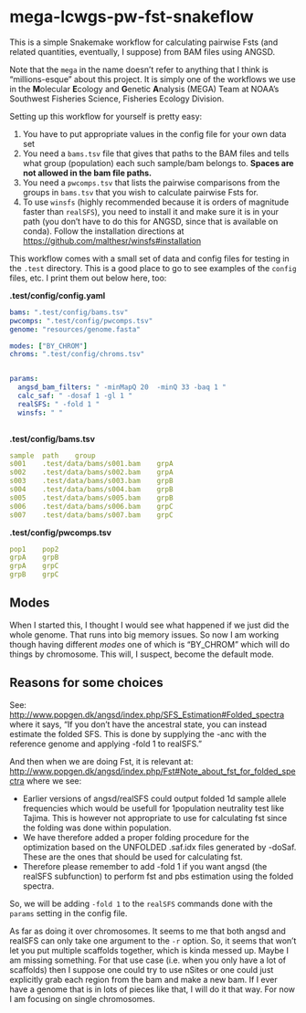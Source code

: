 
<!-- README.md is generated from README.Rmd. Please edit that file -->

# mega-lcwgs-pw-fst-snakeflow

<!-- badges: start -->
<!-- badges: end -->

This is a simple Snakemake workflow for calculating pairwise Fsts (and
related quantities, eventually, I suppose) from BAM files using ANGSD.

Note that the `mega` in the name doesn’t refer to anything that I think
is “millions-esque” about this project. It is simply one of the
workflows we use in the **M**olecular **E**cology and **G**enetic
**A**nalysis (MEGA) Team at NOAA’s Southwest Fisheries Science,
Fisheries Ecology Division.

Setting up this workflow for yourself is pretty easy:

1.  You have to put appropriate values in the config file for your own
    data set
2.  You need a `bams.tsv` file that gives that paths to the BAM files
    and tells what group (population) each such sample/bam belongs to.
    **Spaces are not allowed in the bam file paths.**
3.  You need a `pwcomps.tsv` that lists the pairwise comparisons from
    the groups in `bams.tsv` that you wish to calculate pairwise Fsts
    for.
4.  To use `winsfs` (highly recommended because it is orders of
    magnitude faster than `realSFS`), you need to install it and make
    sure it is in your path (you don’t have to do this for ANGSD, since
    that is available on conda). Follow the installation directions at
    <https://github.com/malthesr/winsfs#installation>

This workflow comes with a small set of data and config files for
testing in the `.test` directory. This is a good place to go to see
examples of the `config` files, etc. I print them out below here, too:

**.test/config/config.yaml**

``` yaml
bams: ".test/config/bams.tsv"
pwcomps: ".test/config/pwcomps.tsv"
genome: "resources/genome.fasta"

modes: ["BY_CHROM"]
chroms: ".test/config/chroms.tsv"


params:
  angsd_bam_filters: " -minMapQ 20  -minQ 33 -baq 1 "
  calc_saf: " -dosaf 1 -gl 1 "
  realSFS: " -fold 1 "
  winsfs: " "
  
```

**.test/config/bams.tsv**

``` yaml
sample  path    group
s001    .test/data/bams/s001.bam    grpA
s002    .test/data/bams/s002.bam    grpA
s003    .test/data/bams/s003.bam    grpB
s004    .test/data/bams/s004.bam    grpB
s005    .test/data/bams/s005.bam    grpB
s006    .test/data/bams/s006.bam    grpC
s007    .test/data/bams/s007.bam    grpC
```

**.test/config/pwcomps.tsv**

``` yaml
pop1    pop2
grpA    grpB
grpA    grpC
grpB    grpC
```

## Modes

When I started this, I thought I would see what happened if we just did
the whole genome. That runs into big memory issues. So now I am working
though having different *modes* one of which is “BY_CHROM” which will do
things by chromosome. This will, I suspect, become the default mode.

## Reasons for some choices

See:
<http://www.popgen.dk/angsd/index.php/SFS_Estimation#Folded_spectra>
where it says, “If you don’t have the ancestral state, you can instead
estimate the folded SFS. This is done by supplying the -anc with the
reference genome and applying -fold 1 to realSFS.”

And then when we are doing Fst, it is relevant at:
<http://www.popgen.dk/angsd/index.php/Fst#Note_about_fst_for_folded_spectra>
where we see:

- Earlier versions of angsd/realSFS could output folded 1d sample allele
  frequencies which would be usefull for 1population neutrality test
  like Tajima. This is however not appropriate to use for calculating
  fst since the folding was done within population.
- We have therefore added a proper folding procedure for the
  optimization based on the UNFOLDED .saf.idx files generated by -doSaf.
  These are the ones that should be used for calculating fst.
- Therefore please remember to add -fold 1 if you want angsd (the
  realSFS subfunction) to perform fst and pbs estimation using the
  folded spectra.

So, we will be adding `-fold 1` to the `realSFS` commands done with the
`params` setting in the config file.

As far as doing it over chromosomes. It seems to me that both angsd and
realSFS can only take one argument to the `-r` option. So, it seems that
won’t let you put multiple scaffolds together, which is kinda messed up.
Maybe I am missing something. For that use case (i.e. when you only have
a lot of scaffolds) then I suppose one could try to use nSites or one
could just explicitly grab each region from the bam and make a new bam.
If I ever have a genome that is in lots of pieces like that, I will do
it that way. For now I am focusing on single chromosomes.
